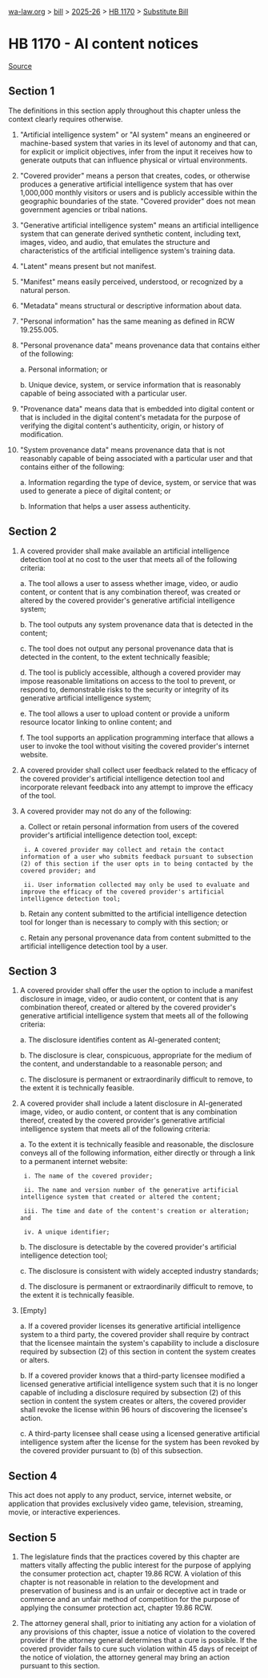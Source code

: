 [wa-law.org](/) > [bill](/bill/) > [2025-26](/bill/2025-26/) > [HB 1170](/bill/2025-26/hb/1170/) > [Substitute Bill](/bill/2025-26/hb/1170/S/)

# HB 1170 - AI content notices

[Source](http://lawfilesext.leg.wa.gov/biennium/2025-26/Pdf/Bills/House%20Bills/1170-S.pdf)

## Section 1
The definitions in this section apply throughout this chapter unless the context clearly requires otherwise.

1. "Artificial intelligence system" or "AI system" means an engineered or machine-based system that varies in its level of autonomy and that can, for explicit or implicit objectives, infer from the input it receives how to generate outputs that can influence physical or virtual environments.

2. "Covered provider" means a person that creates, codes, or otherwise produces a generative artificial intelligence system that has over 1,000,000 monthly visitors or users and is publicly accessible within the geographic boundaries of the state. "Covered provider" does not mean government agencies or tribal nations.

3. "Generative artificial intelligence system" means an artificial intelligence system that can generate derived synthetic content, including text, images, video, and audio, that emulates the structure and characteristics of the artificial intelligence system's training data.

4. "Latent" means present but not manifest.

5. "Manifest" means easily perceived, understood, or recognized by a natural person.

6. "Metadata" means structural or descriptive information about data.

7. "Personal information" has the same meaning as defined in RCW 19.255.005.

8. "Personal provenance data" means provenance data that contains either of the following:

    a. Personal information; or

    b. Unique device, system, or service information that is reasonably capable of being associated with a particular user.

9. "Provenance data" means data that is embedded into digital content or that is included in the digital content's metadata for the purpose of verifying the digital content's authenticity, origin, or history of modification.

10. "System provenance data" means provenance data that is not reasonably capable of being associated with a particular user and that contains either of the following:

    a. Information regarding the type of device, system, or service that was used to generate a piece of digital content; or

    b. Information that helps a user assess authenticity.

## Section 2
1. A covered provider shall make available an artificial intelligence detection tool at no cost to the user that meets all of the following criteria:

    a. The tool allows a user to assess whether image, video, or audio content, or content that is any combination thereof, was created or altered by the covered provider's generative artificial intelligence system;

    b. The tool outputs any system provenance data that is detected in the content;

    c. The tool does not output any personal provenance data that is detected in the content, to the extent technically feasible;

    d. The tool is publicly accessible, although a covered provider may impose reasonable limitations on access to the tool to prevent, or respond to, demonstrable risks to the security or integrity of its generative artificial intelligence system;

    e. The tool allows a user to upload content or provide a uniform resource locator linking to online content; and

    f. The tool supports an application programming interface that allows a user to invoke the tool without visiting the covered provider's internet website.

2. A covered provider shall collect user feedback related to the efficacy of the covered provider's artificial intelligence detection tool and incorporate relevant feedback into any attempt to improve the efficacy of the tool.

3. A covered provider may not do any of the following:

    a. Collect or retain personal information from users of the covered provider's artificial intelligence detection tool, except:

        i. A covered provider may collect and retain the contact information of a user who submits feedback pursuant to subsection (2) of this section if the user opts in to being contacted by the covered provider; and

        ii. User information collected may only be used to evaluate and improve the efficacy of the covered provider's artificial intelligence detection tool;

    b. Retain any content submitted to the artificial intelligence detection tool for longer than is necessary to comply with this section; or

    c. Retain any personal provenance data from content submitted to the artificial intelligence detection tool by a user.

## Section 3
1. A covered provider shall offer the user the option to include a manifest disclosure in image, video, or audio content, or content that is any combination thereof, created or altered by the covered provider's generative artificial intelligence system that meets all of the following criteria:

    a. The disclosure identifies content as AI-generated content;

    b. The disclosure is clear, conspicuous, appropriate for the medium of the content, and understandable to a reasonable person; and

    c. The disclosure is permanent or extraordinarily difficult to remove, to the extent it is technically feasible.

2. A covered provider shall include a latent disclosure in AI-generated image, video, or audio content, or content that is any combination thereof, created by the covered provider's generative artificial intelligence system that meets all of the following criteria:

    a. To the extent it is technically feasible and reasonable, the disclosure conveys all of the following information, either directly or through a link to a permanent internet website:

        i. The name of the covered provider;

        ii. The name and version number of the generative artificial intelligence system that created or altered the content;

        iii. The time and date of the content's creation or alteration; and

        iv. A unique identifier;

    b. The disclosure is detectable by the covered provider's artificial intelligence detection tool;

    c. The disclosure is consistent with widely accepted industry standards;

    d. The disclosure is permanent or extraordinarily difficult to remove, to the extent it is technically feasible.

3. [Empty]

    a. If a covered provider licenses its generative artificial intelligence system to a third party, the covered provider shall require by contract that the licensee maintain the system's capability to include a disclosure required by subsection (2) of this section in content the system creates or alters.

    b. If a covered provider knows that a third-party licensee modified a licensed generative artificial intelligence system such that it is no longer capable of including a disclosure required by subsection (2) of this section in content the system creates or alters, the covered provider shall revoke the license within 96 hours of discovering the licensee's action.

    c. A third-party licensee shall cease using a licensed generative artificial intelligence system after the license for the system has been revoked by the covered provider pursuant to (b) of this subsection.

## Section 4
This act does not apply to any product, service, internet website, or application that provides exclusively video game, television, streaming, movie, or interactive experiences.

## Section 5
1. The legislature finds that the practices covered by this chapter are matters vitally affecting the public interest for the purpose of applying the consumer protection act, chapter 19.86 RCW. A violation of this chapter is not reasonable in relation to the development and preservation of business and is an unfair or deceptive act in trade or commerce and an unfair method of competition for the purpose of applying the consumer protection act, chapter 19.86 RCW.

2. The attorney general shall, prior to initiating any action for a violation of any provisions of this chapter, issue a notice of violation to the covered provider if the attorney general determines that a cure is possible. If the covered provider fails to cure such violation within 45 days of receipt of the notice of violation, the attorney general may bring an action pursuant to this section.
